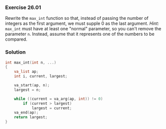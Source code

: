 ### Exercise 26.01

Rewrite the `max_int` function so that, instead of passing the number of
integers as the first argument, we must supple 0 as the last argument. *Hint:*
`max_int` must have at least one "normal" parameter, so you can't remove the
parameter `n`. Instead, assume that it represents one of the numbers to be
compared.

### Solution

```c
int max_int(int n, ...)
{
    va_list ap;
    int i, current, largest;

    va_start(ap, n);
    largest = n;

    while ((current = va_arg(ap, int)) != 0)
        if (current > largest)
            largest = current;
    va_end(ap);
    return largest;
}
```
